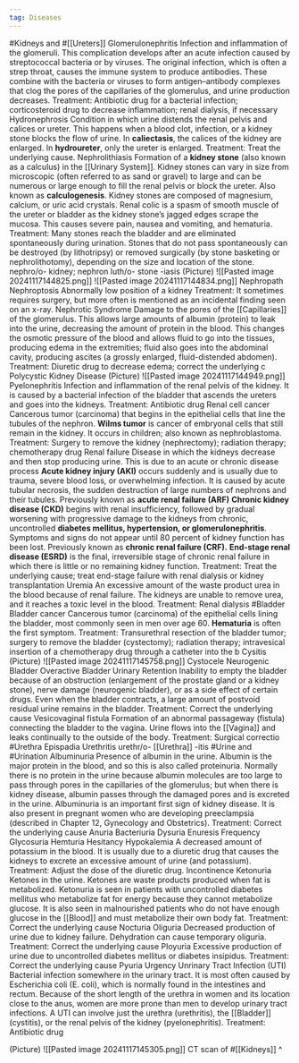 ```yaml
---
tag: Diseases
---
```

#Kidneys and #[[Ureters]]
	Glomerulonephritis
		Infection and inflammation of the glomeruli. This complication develops after an acute infection caused by streptococcal bacteria or by viruses. The original infection, which is often a strep throat, causes the immune system to produce antibodies. These combine with the bacteria or viruses to form antigen–antibody complexes that clog the pores of the capillaries of the glomerulus, and urine production decreases. 
		Treatment: Antibiotic drug for a bacterial infection; corticosteroid drug to decrease inflammation; renal dialysis, if necessary
	Hydronephrosis
		Condition in which urine distends the renal pelvis and calices or ureter. This happens when a blood clot, infection, or a kidney stone blocks the flow of urine. In **caliectasis**, the calices of the kidney are enlarged.
		 In **hydroureter**, only the ureter is enlarged. 
		Treatment: Treat the underlying cause.
	Nephrolithiasis
		Formation of a **kidney stone** (also known as a calculus) in the [[Urinary System]]. Kidney stones can vary in size from microscopic (often referred to as sand or gravel) to large and can be numerous or large enough to fill the renal pelvis or block the ureter. 
		Also known as **calculogenesis**. Kidney stones are composed of magnesium, calcium, or uric acid crystals. Renal colic is a spasm of smooth muscle of the ureter or bladder as the kidney stone’s jagged edges scrape the mucosa. This causes severe pain, nausea and vomiting, and hematuria. 
		Treatment: Many stones reach the bladder and are eliminated spontaneously during urination. Stones that do not pass spontaneously can be destroyed (by lithotripsy) or removed surgically (by stone basketing or nephrolithotomy), depending on the size and location of the stone.
			nephro/o- kidney; nephron
			luth/o- stone
			-iasis
		(Picture)
			![[Pasted image 20241117144825.png]]
			![[Pasted image 20241117144834.png]]
	Nephropath
	Nephroptosis
		Abnormally low position of a kidney 
		Treatment: It sometimes requires surgery, but more often is mentioned as an incidental finding seen on an x-ray.
	Nephrotic Syndrome
		Damage to the pores of the [[Capillaries]] of the glomerulus. This allows large amounts of albumin (protein) to leak into the urine, decreasing the amount of protein in the blood. This changes the osmotic pressure of the blood and allows fluid to go into the tissues, producing edema in the extremities; fluid also goes into the abdominal cavity, producing ascites (a grossly enlarged, fluid-distended abdomen). 
		Treatment: Diuretic drug to decrease edema; correct the underlying c
	Polycystic Kidney Disease
		(Picture)
			![[Pasted image 20241117144949.png]]
	Pyelonephritis
		Infection and inflammation of the renal pelvis of the kidney. It is caused by a bacterial infection of the bladder that ascends the ureters and goes into the kidneys. 
		Treatment: Antibiotic drug
	Renal cell cancer
		Cancerous tumor (carcinoma) that begins in the epithelial cells that line the tubules of the nephron. 
		**Wilms tumor** is cancer of embryonal cells that still remain in the kidney. It occurs in children; also known as nephroblastoma. 
		Treatment: Surgery to remove the kidney (nephrectomy); radiation therapy; chemotherapy drug
	Renal failure
		Disease in which the kidneys decrease and then stop producing urine. This is due to an acute or chronic disease process
		**Acute kidney injury (AKI)** occurs suddenly and is usually due to trauma, severe blood loss, or overwhelming infection. It is caused by acute tubular necrosis, the sudden destruction of large numbers of nephrons and their tubules. Previously known as **acute renal failure (ARF)**
		**Chronic kidney disease (CKD)** begins with renal insufficiency, followed by gradual worsening with progressive damage to the kidneys from chronic, uncontrolled **diabetes mellitus, hypertension, or glomerulonephritis**. Symptoms and signs do not appear until 80 percent of kidney function has been lost. Previously known as **chronic renal failure (CRF).**
		**End-stage renal disease (ESRD)** is the final, irreversible stage of chronic renal failure in which there is little or no remaining kidney function. 
		Treatment: Treat the underlying cause; treat end-stage failure with renal dialysis or kidney transplantation
	Uremia
		An excessive amount of the waste product urea in the blood because of renal failure. The kidneys are unable to remove urea, and it reaches a toxic level in the blood. 
		Treatment: Renal dialysis
#Bladder 
	Bladder cancer
		Cancerous tumor (carcinoma) of the epithelial cells lining the bladder, most commonly seen in men over age 60. **Hematuria** is often the first symptom. 
		Treatment: Transurethral resection of the bladder tumor; surgery to remove the bladder (cystectomy); radiation therapy; intravesical insertion of a chemotherapy drug through a catheter into the b
	Cysitis
		(Picture)
			![[Pasted image 20241117145758.png]]
	Cystocele
	Neurogenic Bladder
	Overactive Bladder
	Urinary Retention
		Inability to empty the bladder because of an obstruction (enlargement of the prostate gland or a kidney stone), nerve damage (neurogenic bladder), or as a side effect of certain drugs. Even when the bladder contracts, a large amount of postvoid residual urine remains in the bladder. 
		Treatment: Correct the underlying cause
	Vesicovaginal fistula
		Formation of an abnormal passageway (fistula) connecting the bladder to the vagina. Urine flows into the [[Vagina]] and leaks continually to the outside of the body. 
		Treatment: Surgical correctio
#Urethra
	Epispadia
	Urethritis
		urethr/o- [[Urethra]]
		-itis
#Urine and #Urination
	Albuminuria
		Presence of albumin in the urine. Albumin is the major protein in the blood, and so this is also called proteinuria. Normally there is no protein in the urine because albumin molecules are too large to pass through pores in the capillaries of the glomerulus; but when there is kidney disease, albumin passes through the damaged pores and is excreted in the urine. Albuminuria is an important first sign of kidney disease. It is also present in pregnant women who are developing preeclampsia (described in Chapter 12, Gynecology and Obstetrics). Treatment: Correct the underlying cause
	Anuria
	Bacteriuria
	Dysuria
	Enuresis
	Frequency
	Glycosuria
	Hemturia
	Hesitancy
	Hypokalemia
		A decreased amount of potassium in the blood. It is usually due to a diuretic drug that causes the kidneys to excrete an excessive amount of urine (and potassium). 
		Treatment: Adjust the dose of the diuretic drug.
	Incontinence
	Ketonuria
		Ketones in the urine. Ketones are waste products produced when fat is metabolized. Ketonuria is seen in patients with uncontrolled diabetes mellitus who metabolize fat for energy because they cannot metabolize glucose. It is also seen in malnourished patients who do not have enough glucose in the [[Blood]] and must metabolize their own body fat. 
		Treatment: Correct the underlying cause
	Nocturia
	Oliguria
		Decreased production of urine due to kidney failure. Dehydration can cause temporary oliguria. 
		Treatment: Correct the underlying cause
	Ployuria
		Excessive production of urine due to uncontrolled diabetes mellitus or diabetes insipidus. 
		Treatment: Correct the underlying cause
	Pyuria
	Urgency
	Unrinary Tract Infection (UTI)
		Bacterial infection somewhere in the urinary tract. It is most often caused by Escherichia coli (E. coli), which is normally found in the intestines and rectum. Because of the short length of the urethra in women and its location close to the anus, women are more prone than men to develop urinary tract infections. A UTI can involve just the urethra (urethritis), the [[Bladder]] (cystitis), or the renal pelvis of the kidney (pyelonephritis). 
		Treatment: Antibiotic drug







(Picture)
	![[Pasted image 20241117145305.png]]
	CT scan of #[[Kidneys]] ^
















